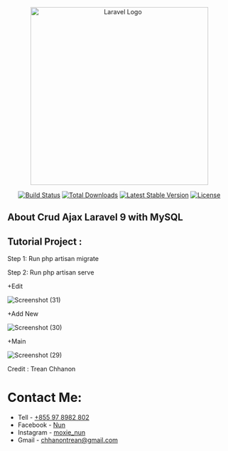 <p align="center"><a href="https://laravel.com" target="_blank"><img src="https://raw.githubusercontent.com/laravel/art/master/logo-lockup/5%20SVG/2%20CMYK/1%20Full%20Color/laravel-logolockup-cmyk-red.svg" width="400" alt="Laravel Logo"></a></p>

<p align="center">
<a href="https://travis-ci.org/laravel/framework"><img src="https://travis-ci.org/laravel/framework.svg" alt="Build Status"></a>
<a href="https://packagist.org/packages/laravel/framework"><img src="https://img.shields.io/packagist/dt/laravel/framework" alt="Total Downloads"></a>
<a href="https://packagist.org/packages/laravel/framework"><img src="https://img.shields.io/packagist/v/laravel/framework" alt="Latest Stable Version"></a>
<a href="https://packagist.org/packages/laravel/framework"><img src="https://img.shields.io/packagist/l/laravel/framework" alt="License"></a>
</p>

## About Crud Ajax Laravel 9 with MySQL

## Tutorial Project :

Step 1: Run php artisan migrate

Step 2: Run php artisan serve


+Edit 

![Screenshot (31)](https://user-images.githubusercontent.com/123797735/215676613-960bfde0-bad5-4d94-9d76-01035982d416.png)

+Add New

![Screenshot (30)](https://user-images.githubusercontent.com/123797735/215676712-7884cec2-c11f-47da-8ee7-8cd072661b69.png)

+Main

![Screenshot (29)](https://user-images.githubusercontent.com/123797735/215676734-0ed0a827-eafc-4a70-9ede-d50452efe8ac.png)


Credit : Trean Chhanon

# Contact Me:

- Tell - [+855 97 8982 802](0978982802)
- Facebook - [Nun](https://web.facebook.com/profile.php?id=100034372398630)
- Instagram - [moxie_nun]()
- Gmail - [chhanontrean@gmail.com]()
